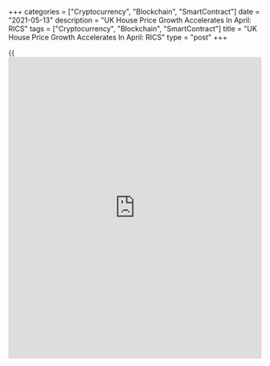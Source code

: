 +++
categories = ["Cryptocurrency", "Blockchain", "SmartContract"]
date = "2021-05-13"
description = "UK House Price Growth Accelerates In April: RICS"
tags = ["Cryptocurrency", "Blockchain", "SmartContract"]
title = "UK House Price Growth Accelerates In April: RICS"
type = "post"
+++

{{<iframe id="large-banner" src="https://www.bounty.group/#slide=16.0" width="100%" height="600" scrolling="no" style="border: 0px solid rgb(216, 221, 230); border-radius: 3px;">}}

UK house prices climbed notably in April as the increase in demand
increasingly outstripped supply, monthly survey results from the Royal
Institution of Chartered Surveyors, or RICS, showed on Thursday.

The house price balance rose to 75 percent in April from 62 percent in
March. All regions showed sharp pick-up in house price inflation.

A headline net balance of +44 percent of contributors cited a pick-up in
buyer enquiries in April, which was virtually unchanged from a reading
of +43 percent a month ago.

The balance for newly agreed sales advanced to +34 percent, but down
from +48 percent in March.

Looking ahead, near term sales expectations remained comfortably
positive at the national level, posting a net balance of +23 percent.

The survey participants noted that the number of fresh listings arriving
on the market is insufficient to match the current levels of demand. The
net balance for new instructions fell to -4 percent.

Looking ahead, the near term price expectations net balance came in at
+47 percent, marginally higher than the reading of +43 percent in the
previous survey.

The market will undoubtedly cool as the rush to buy during the stamp
duty holiday eases, Andrew Wishart, an economist at Capital Economics,
said.

But with mortgage rates low and the [economy][1] recovering quickly, the
recent increases in house prices are not likely to be reversed, the
economist noted.

For comments and feedback [contact](https://www.playgroundfx.com/contact/): editorial@rtt[news](https://www.letsplayfx.com/blog/forex-news-website/).com

[Economic News][1]

 **What parts of the world are seeing the best (and worst) economic
performances lately? Click[here][2] to check out our [Econ Scorecard][2]
and find out! See up-to-the-moment [ranking](https://www.playgroundfx.com/blog/crypto-exchange-ranking/)s for the best and worst
performers in [GDP][3], [unemployment rate][4], [inflation][5] and much
more.**

   1. www.rtt[news](https://www.letsplayfx.com/blog/forex-news-website/).com/Content/EconomicNews.aspx
   2. www.rtt[news](https://www.letsplayfx.com/blog/forex-news-website/).com/economic-scorecard/world-rank/PPI/highest-performance.aspx
   3. www.rtt[news](https://www.letsplayfx.com/blog/forex-news-website/).com/economic-scorecard/world-rank/GDP/highest-performance.aspx
   4. www.rtt[news](https://www.letsplayfx.com/blog/forex-news-website/).com/economic-scorecard/world-rank/unemployment-rate/lowest-performance.aspx
   5. www.rtt[news](https://www.letsplayfx.com/blog/forex-news-website/).com/economic-scorecard/world-rank/CPI/highest-performance.aspx